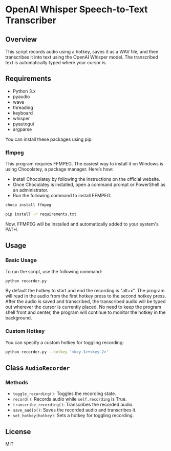 <!-- @format -->

# OpenAI Whisper Speech-to-Text Transcriber

## Overview

This script records audio using a hotkey, saves it as a WAV file, and then transcribes it into text using the OpenAI Whisper model. The transcribed text is automatically typed where your cursor is.

## Requirements

- Python 3.x
- pyaudio
- wave
- threading
- keyboard
- whisper
- pyautogui
- argparse

You can install these packages using pip:

### ffmpeg

This program requires FFMPEG. The easiest way to install it on Windows is using Chocolatey, a package manager. Here’s how:

- install Chocolatey by following the instructions on the official website.
- Once Chocolatey is installed, open a command prompt or PowerShell as an administrator.
- Run the following command to install FFMPEG:

```bash
choco install ffmpeg
```

```bash
pip install -r requirements.txt
```

Now, FFMPEG will be installed and automatically added to your system's PATH.

## Usage

### Basic Usage

To run the script, use the following command:

```bash
python recorder.py
```

By default the hotkey to start and end the recording is "alt+x". The program will read in the audio from the first hotkey press to the second hotkey press. After the audio is saved and transcribed, the transcribed audio will be typed out wherever the cursor is currently placed. No need to keep the program shell front and center, the program will continue to monitor the hotkey in the background.

### Custom Hotkey

You can specify a custom hotkey for toggling recording:

```bash
python recorder.py --hotkey '<key-1>+<key-2>'
```

## Class `AudioRecorder`

### Methods

- `toggle_recording()`: Toggles the recording state.
- `record()`: Records audio while `self.recording` is True.
- `transcribe_recording()`: Transcribes the recorded audio.
- `save_audio()`: Saves the recorded audio and transcribes it.
- `set_hotkey(hotkey)`: Sets a hotkey for toggling recording.

## License

MIT
